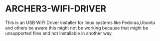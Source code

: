# ARCHER3-WIFI-DRIVER

This is an USB WIFI Driver installer for linux systems like Fedoraa,Ubuntu and others be aware this might not be working because that might be unsupported files and not installable in another way.
